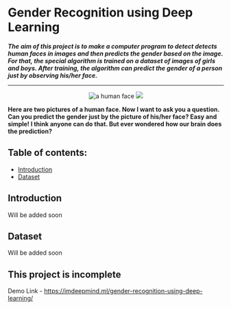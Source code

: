 # Gender Recognition using Deep Learning

***The aim of this project is to make a computer program to detect detects human faces in images and then predicts the gender based on the image. For that, the special algorithm is trained on a dataset of images of girls and boys. After training, the algorithm can predict the gender of a person just by observing his/her face.***

------

<p align="center">
<img src="https://user-images.githubusercontent.com/34741145/49688199-6075bc80-fb34-11e8-9197-1d65a8885dc5.jpg" alt="a human face" />
<img src="https://user-images.githubusercontent.com/34741145/49688224-c3675380-fb34-11e8-85de-6f309dcf9d57.jpg"/> 

</p>

**Here are two pictures of a human face. Now I want to ask you a question. Can you predict the gender just by the picture of his/her face? Easy and simple! I think anyone can do that. But ever wondered how our brain does the prediction?**

## Table of contents:
- [Introduction](#introduction)
- [Dataset](#dataset)

## Introduction
Will be added soon

## Dataset
Will be added soon


## This project is incomplete

Demo Link - https://imdeepmind.ml/gender-recognition-using-deep-learning/
